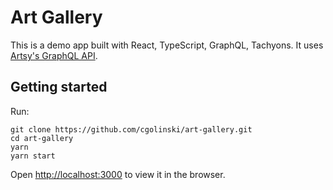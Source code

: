 # Art Gallery

This is a demo app built with React, TypeScript, GraphQL, Tachyons. It uses [Artsy's GraphQL API](https://github.com/artsy/metaphysics).

## Getting started

Run:

```
git clone https://github.com/cgolinski/art-gallery.git
cd art-gallery
yarn
yarn start
```

Open
[http://localhost:3000](http://localhost:3000) to view it in the browser.

